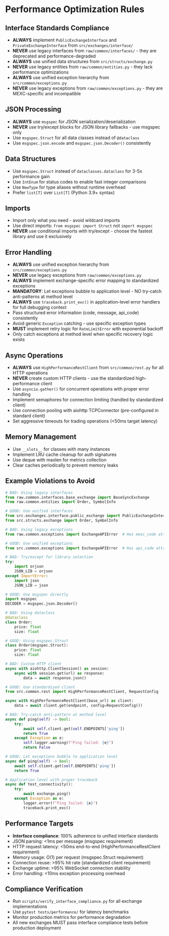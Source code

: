 # Performance Optimization Rules

## Interface Standards Compliance

- **ALWAYS** implement `PublicExchangeInterface` and `PrivateExchangeInterface` from `src/exchanges/interface/`
- **NEVER** use legacy interfaces from `raw/common/interfaces/` - they are deprecated and performance-degraded
- **ALWAYS** use unified data structures from `src/structs/exchange.py`
- **NEVER** use legacy entities from `raw/common/entities.py` - they lack performance optimizations
- **ALWAYS** use unified exception hierarchy from `src/common/exceptions.py`
- **NEVER** use legacy exceptions from `raw/common/exceptions.py` - they are MEXC-specific and incompatible

## JSON Processing
- **ALWAYS** use `msgspec` for JSON serialization/deserialization
- **NEVER** use try/except blocks for JSON library fallbacks - use msgspec only
- Use `msgspec.Struct` for all data classes instead of `@dataclass`
- Use `msgspec.json.encode` and `msgspec.json.Decoder()` consistently

## Data Structures
- Use `msgspec.Struct` instead of `dataclasses.dataclass` for 3-5x performance gain
- Use `IntEnum` for status codes to enable fast integer comparisons
- Use `NewType` for type aliases without runtime overhead
- Prefer `list[T]` over `List[T]` (Python 3.9+ syntax)

## Imports
- Import only what you need - avoid wildcard imports
- Use direct imports: `from msgspec import Struct` not `import msgspec`
- **NEVER** use conditional imports with try/except - choose the fastest library and use it exclusively

## Error Handling
- **ALWAYS** use unified exception hierarchy from `src/common/exceptions.py`
- **NEVER** use legacy exceptions from `raw/common/exceptions.py` 
- **ALWAYS** implement exchange-specific error mapping to standardized exceptions
- **MANDATORY**: Let exceptions bubble to application level - NO try-catch anti-patterns at method level
- **ALWAYS** use `traceback.print_exc()` in application-level error handlers for full debugging context
- Pass structured error information (code, message, api_code) consistently
- Avoid generic `Exception` catching - use specific exception types
- **MUST** implement retry logic for `RateLimitError` with exponential backoff
- Only catch exceptions at method level when specific recovery logic exists

## Async Operations
- **ALWAYS** use `HighPerformanceRestClient` from `src/common/rest.py` for all HTTP operations
- **NEVER** create custom HTTP clients - use the standardized high-performance client
- Use `asyncio.gather()` for concurrent operations with proper error handling
- Implement semaphores for connection limiting (handled by standardized client)
- Use connection pooling with aiohttp TCPConnector (pre-configured in standard client)
- Set aggressive timeouts for trading operations (<50ms target latency)

## Memory Management
- Use `__slots__` for classes with many instances
- Implement LRU cache cleanup for auth signatures
- Use deque with maxlen for metrics collection
- Clear caches periodically to prevent memory leaks

## Example Violations to Avoid

```python
# BAD: Using legacy interfaces
from raw.common.interfaces.base_exchange import BaseSyncExchange
from raw.common.entities import Order, SymbolInfo

# GOOD: Use unified interfaces
from src.exchanges.interface.public_exchange import PublicExchangeInterface
from src.structs.exchange import Order, SymbolInfo

# BAD: Using legacy exceptions
from raw.common.exceptions import ExchangeAPIError  # Has mexc_code attribute

# GOOD: Use unified exceptions  
from src.common.exceptions import ExchangeAPIError  # Has api_code attribute

# BAD: Try/except for library selection
try:
    import orjson
    JSON_LIB = orjson
except ImportError:
    import json
    JSON_LIB = json

# GOOD: Use msgspec directly
import msgspec
DECODER = msgspec.json.Decoder()

# BAD: Using dataclass
@dataclass
class Order:
    price: float
    size: float

# GOOD: Using msgspec.Struct
class Order(msgspec.Struct):
    price: float
    size: float

# BAD: Custom HTTP client
async with aiohttp.ClientSession() as session:
    async with session.get(url) as response:
        data = await response.json()

# GOOD: Use standardized client
from src.common.rest import HighPerformanceRestClient, RequestConfig

async with HighPerformanceRestClient(base_url) as client:
    data = await client.get(endpoint, config=RequestConfig())

# BAD: Try-catch anti-pattern at method level
async def ping(self) -> bool:
    try:
        await self.client.get(self.ENDPOINTS['ping'])
        return True
    except Exception as e:
        self.logger.warning(f"Ping failed: {e}")
        return False

# GOOD: Let exceptions bubble to application level
async def ping(self) -> bool:
    await self.client.get(self.ENDPOINTS['ping'])
    return True

# Application level with proper traceback
async def test_connectivity():
    try:
        await exchange.ping()
    except Exception as e:
        logger.error(f"Ping failed: {e}")
        traceback.print_exc()
```

## Performance Targets
- **Interface compliance**: 100% adherence to unified interface standards
- JSON parsing: <1ms per message (msgspec requirement)
- HTTP request latency: <50ms end-to-end (HighPerformanceRestClient requirement)
- Memory usage: O(1) per request (msgspec.Struct requirement)
- Connection reuse: >95% hit rate (standardized client requirement)
- Exchange uptime: >95% WebSocket connection stability
- Error handling: <10ms exception processing overhead

## Compliance Verification
- Run `scripts/verify_interface_compliance.py` for all exchange implementations
- Use `pytest tests/performance/` for latency benchmarks
- Monitor production metrics for performance degradation
- All new exchanges MUST pass interface compliance tests before production deployment